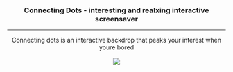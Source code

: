 <h3 align="center">Connecting Dots - interesting and realxing interactive screensaver</h3>

---

<p align="center">Connecting dots is an interactive backdrop that peaks your interest when youre bored
<br /> <br />
<img src="PixelRain.png"></img>
